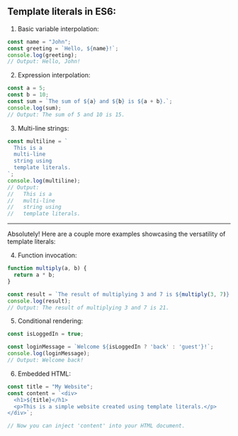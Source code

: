 ## Template literals in ES6:

1. Basic variable interpolation:

```javascript
const name = "John";
const greeting = `Hello, ${name}!`;
console.log(greeting);
// Output: Hello, John!
```

2. Expression interpolation:

```javascript
const a = 5;
const b = 10;
const sum = `The sum of ${a} and ${b} is ${a + b}.`;
console.log(sum);
// Output: The sum of 5 and 10 is 15.
```

3. Multi-line strings:

```javascript
const multiline = `
  This is a
  multi-line
  string using
  template literals.
`;
console.log(multiline);
// Output:
//   This is a
//   multi-line
//   string using
//   template literals.
```

---

Absolutely! Here are a couple more examples showcasing the versatility of template literals:

4. Function invocation:

```javascript
function multiply(a, b) {
  return a * b;
}

const result = `The result of multiplying 3 and 7 is ${multiply(3, 7)}.`;
console.log(result);
// Output: The result of multiplying 3 and 7 is 21.
```

5. Conditional rendering:

```javascript
const isLoggedIn = true;

const loginMessage = `Welcome ${isLoggedIn ? 'back' : 'guest'}!`;
console.log(loginMessage);
// Output: Welcome back!
```

6. Embedded HTML:

```javascript
const title = "My Website";
const content = `<div>
  <h1>${title}</h1>
  <p>This is a simple website created using template literals.</p>
</div>`;

// Now you can inject 'content' into your HTML document.
```


